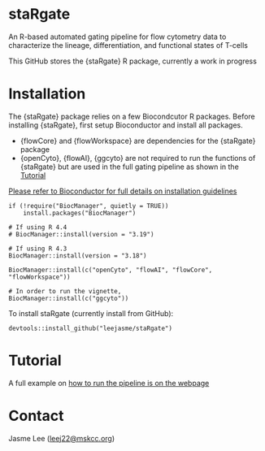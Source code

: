# staRgate
An R-based automated gating pipeline for flow cytometry data to characterize the lineage, differentiation, and functional states of T-cells

This GitHub stores the {staRgate} R package, currently a work in progress

# Installation

The {staRgate} package relies on a few Biocondcutor R packages.
Before installing {staRgate}, first setup Bioconductor and install all packages. 

+ {flowCore} and {flowWorkspace} are dependencies for the {staRgate} package
+ {openCyto}, {flowAI}, {ggcyto} are not required to run the functions of {staRgate} but are used in the full gating pipeline as shown in the [Tutorial](https://leejasme.github.io/staRgate/articles/vignette_run_pipeline.html)

[Please refer to Bioconductor for full details on installation guidelines](https://www.bioconductor.org/install/)

```
if (!require("BiocManager", quietly = TRUE))
    install.packages("BiocManager")

# If using R 4.4
# BiocManager::install(version = "3.19")

# If using R 4.3
BiocManager::install(version = "3.18")

BiocManager::install(c("openCyto", "flowAI", "flowCore", "flowWorkspace"))

# In order to run the vignette,
BiocManager::install(c("ggcyto"))
```


To install staRgate (currently install from GitHub): 

```
devtools::install_github("leejasme/staRgate")
```

# Tutorial 

A full example on [how to run the pipeline is on the webpage](https://leejasme.github.io/staRgate/articles/vignette_run_pipeline.html)

# Contact
Jasme Lee (leej22@mskcc.org)

